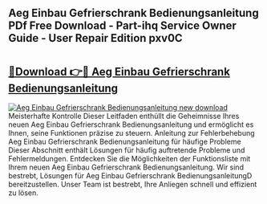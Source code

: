 ## Aeg Einbau Gefrierschrank Bedienungsanleitung PDf Free Download - Part-ihq Service Owner Guide - User Repair Edition pxv0C

# <h2><a href="http://df5q2qi.blite.top/?on=Aeg+Einbau+Gefrierschrank+Bedienungsanleitung">🔗Download 👉🔴 Aeg Einbau Gefrierschrank Bedienungsanleitung</a></h2>

[![Aeg Einbau Gefrierschrank Bedienungsanleitung new download](https://i.imgur.com/lujVjoI.png)](http://df5q2qi.blite.top/?on=Aeg+Einbau+Gefrierschrank+Bedienungsanleitung)
Meisterhafte Kontrolle Dieser Leitfaden enthüllt die Geheimnisse Ihres neuen Aeg Einbau Gefrierschrank Bedienungsanleitung und ermöglicht es Ihnen, seine Funktionen präzise zu steuern. Anleitung zur Fehlerbehebung Aeg Einbau Gefrierschrank Bedienungsanleitung für häufige Probleme Dieser Abschnitt enthält Lösungen für häufig auftretende Probleme und Fehlermeldungen. Entdecken Sie die Möglichkeiten der Funktionsliste mit Ihrem neuen Aeg Einbau Gefrierschrank Bedienungsanleitung. Wir sind bestrebt, Lösungen für Aeg Einbau Gefrierschrank BedienungsanleitungD bereitzustellen. Unser Team ist bestrebt, Ihre Anliegen schnell und effizient zu lösen.
